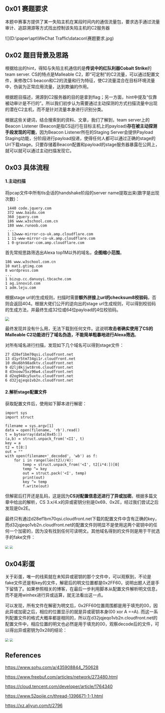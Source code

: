 ## 0x01 赛题要求

本题中赛事方提供了某一失陷主机在某段时间内的通信流量包，要求选手通过流量审计、追踪溯源等方式找出控制该失陷主机的C2服务器

![](D:\paper\apt\WeChat Traffic\datacon\赛题要求.jpg)

## 0x02 题目背景及思路

根据给出的hint，得知与失陷主机通信的是**传说中的红队利器Cobalt Strike**的team server. CS的特点是Malleable C2，即“可定制”的C2流量，可以通过配置文件，来修改CS beacon和C2的流量和行为特征，使C2流量混合在目标环境流量中，伪装为正常应用流量，达到欺骗的作用。

根据题目描述，溯源到C2服务器的目的是拿到flag；另一方面，hint中提及“仅靠被动审计是不行的”。所以我们初步认为需要通过主动探测的方式扫描流量中出现的潜在C2主机，而不是针对流量本身进行识别分类。

根据这些关键词，结合搜索到的资料、文章，我们了解到，team server上的Beacon Listener (Beacon是指CS运行在目标主机上的payload)**存在被主动探测手段发现的可能**，因为Beacon Listener所在的Staging Server会提供Payload Staging功能，分阶段进行payload投递，使得任何人都可以通过正确的stage的Url下载stage。只要存储着Beacon配置和payload的stage服务器暴露在公网上，就可以就可以通过主动扫描发现它。

## 0x03 具体流程

#### 1.主动扫描

将pcap文件中所有tls会话的handshake阶段的server name提取出来(数字是出现次数)：

```
 1440 code.jquery.com
 372 www.baidu.com
 360 jquery.com
 186 www.w3school.com.cn
 180 www.runoob.com
 ...
 1 12www-mirror-co-uk.amp.cloudflare.com
 1 11-www-mirror-co-uk.amp.cloudflare.com
 1 0-gravatar-com.amp.cloudflare.com
```

首先常规思路筛选出Alexa top1M以外的域名，**企图缩小范围**。

```
186 www.w3school.com.cn
10 mat1.gtimg.com
8 wordpress.com
...
1 bizup.cc.danuoyi.tbcache.com
1 ag.innovid.com
1 adm.leju.com
```

根据stage url的生成规则，扫描时需要**额外拼接上url的checksum8校验码**，否则会返回404。根据大佬们公开的逆向出的stage url生成规则，可以得到校验码的生成方法，并最终生成32位或64位payload的4位校验码。

<img src="D:\paper\apt\WeChat Traffic\datacon\失败例子.jpg" style="zoom: 80%;" />

最终发现并没有什么用，无法下载到任何文件。这说明**攻击者确实使用了CS的Malleable C2功能进行了域名伪造，不能简单粗暴地进行Alexa筛选**。

对所有域名进行扫描，发现如下几个域名可以得到stage文件：

```
27 d28ef1bm70qsi.cloudfront.net
13 d1yr5tm734gi1r.cloudfront.net
10 dku6bh98adktv.cloudfront.net
9 d2lj8kjjwt8rn6.cloudfront.net
8 d3noow75xz96w4.cloudfront.net
8 d2og948cy5uxtu.cloudfront.net
6 d32jqjeqo1vb2n.cloudfront.net
```

#### 2.解析stage配置文件

获取配置文件后，使用如下脚本进行解密：

```
import sys
import struct

filename = sys.argv[1]
data = open(filename, 'rb').read()
t = bytearray(data[0x45:])
(a,b) = struct.unpack_from('<II', t)
key = a
t2 = t[8:]
out = ""
with open(filename+'_decoded', 'wb') as f:
    for i in range(len(t2)//4):
        temp = struct.unpack_from('<I', t2[i*4:])[0]
        temp ^= key
        out = struct.pack('<I', temp)
        print(out)
        key ^= temp
		f.write(out)
```

但解密后打开还是乱码，这是因为**CS对配置信息还进行了异或加密**。根据多篇文章中给出的解析，CS 3.x/4.x的异或密钥分别是0x69、0x2E，经过我们尝试之后发现是0x2E。

最终只有通过d28ef1bm70qsi.cloudfront.net下载的配置文件中含有正确的key，而d32jqjeqo1vb2n.cloudfront.net的配置文件则明显不是使用这两个密钥中的任何一个加密的，因为没有找到任何可读明文。其他域名得到的文件则是用于干扰选手的fake文件：

<img src="D:\paper\apt\WeChat Traffic\datacon\d28.jpg" style="zoom: 67%;" />

<img src="D:\paper\apt\WeChat Traffic\datacon\d32n.jpg" style="zoom:67%;" />

## 0x04彩蛋

关于彩蛋，唯一的线索就在未知异或密钥的那个文件中，可以观察到，不论是fake文件还是有key的文件，解密后的明文位置都是0x2FF60，说明出题人还是手下留情了。如果参照相关的博客，在最后一步利用脚本从配置文件解析明文信息，而不是用winhex进行异或运算，就无法看出这一点。

可以发现，所有文件在解密为明文后，0x2FF60位置周围都是用于填充的00，因此异或加密之后，相应的位置显示的就是异或密钥本身(00 xor A ==A). 而这一系列配置文件的格式大概率都是相同的，所以在d32jqjeqo1vb2n.cloudfront.net的配置文件中，相应位置的明文也必然是用于填充的00，观察decode后的文件，可以得出异或密钥为0x28的结论：

<img src="D:\paper\apt\WeChat Traffic\datacon\d32.jpg" style="zoom:67%;" />

<img src="D:\paper\apt\WeChat Traffic\datacon\d32_xor.jpg" style="zoom:67%;" />

## References

https://www.sohu.com/a/435908844_750628

https://www.freebuf.com/articles/network/273480.html

https://cloud.tencent.com/developer/article/1764340

https://www.52pojie.cn/thread-1396671-1-1.html

https://xz.aliyun.com/t/2796



